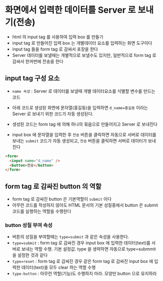 # 화면에서 입력한 데이터를 Server 로 보내기(전송)

- html 의 input tag 를 사용하여 입력 box 를 만들기
- input tag 로 만들어진 입력 box 는 개별데이터 요소를 입력하는 화면 도구이다
- input tag 들을 form tag 로 감싸서 포장을 한다
- Server 데이터를 보낼때는 개별적으로 보낼수도 있지만, 일반적으로 form tag 로 감싸서 한꺼번에 전송을 한다

## input tag 구성 요소

- `name 속성` : Server 로 데이터를 보낼때 개별 데이터요소를 식별할 변수를 만드는 코드

- 아래 코드로 생성된 화면에 문자열(홍길동)을 입력하면 `d_name=홍길동` 이라는 Server 로 보내기 위한 코드가 자동 생성된다.
- 생성된 코드는 form tag 에 의해 하나의 묶음으로 만들어지고 Server 로 보내진다
- input box 에 문자열을 입력한 후 `전송` 버튼을 클릭하면 자동으로 서버로 데이터를 보내는 `submit` 코드가 자동 생성되고, `전송` 버튼을 클릭하면 서버로 데이터가 보내진다

```html
<form>
  <input name="d_name" />
  <button>전송</button>
</form>
```

## form tag 로 감싸진 button 의 역할

- form tag 로 감싸진 button 은 기본역할이 `submit` 이다
- 아무런 코드를 작성하지 않아도 HTML 문서의 기본 성질중에서 button 은 submit 코드를 실행하는 역할을 수행한다

### button 성질 부여 속성

- 버튼의 성질을 부여할때는 `type=submit` 과 같은 속성을 사용한다.
- `type=submit` : form tag 로 감싸진 경우 input box 에 입력한 데이터(text)를 서버로 보내는 역할 수행. 기본 설정값. type 을 생략하면 자동으로 type=submmit 을 설정한 것과 같다
- `type=reset` : form tag 로 감싸진 경우 같은 form tag 로 감싸진 input box 에 입력한 데이터(text)을 모두 clear 하는 역할 수행
- `type-button` : 아무런 역할(기능)도 수행하지 마라. 모양만 button 으로 유지하라
